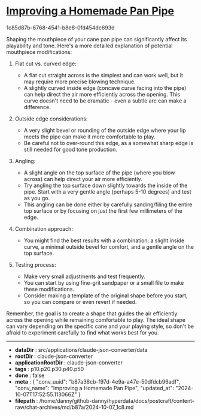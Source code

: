 # [Improving a Homemade Pan Pipe](https://claude.ai/chat/b87a36cb-f97d-4e9a-a47e-50dfdcb96adf)

1c85d87b-6768-4541-b8e8-0fd454dc693d

 Shaping the mouthpiece of your cane pan pipe can significantly affect its playability and tone. Here's a more detailed explanation of potential mouthpiece modifications:

1. Flat cut vs. curved edge:
   - A flat cut straight across is the simplest and can work well, but it may require more precise blowing technique.
   - A slightly curved inside edge (concave curve facing into the pipe) can help direct the air more efficiently across the opening. This curve doesn't need to be dramatic - even a subtle arc can make a difference.

2. Outside edge considerations:
   - A very slight bevel or rounding of the outside edge where your lip meets the pipe can make it more comfortable to play.
   - Be careful not to over-round this edge, as a somewhat sharp edge is still needed for good tone production.

3. Angling:
   - A slight angle on the top surface of the pipe (where you blow across) can help direct your air more efficiently.
   - Try angling the top surface down slightly towards the inside of the pipe. Start with a very gentle angle (perhaps 5-10 degrees) and test as you go.
   - This angling can be done either by carefully sanding/filing the entire top surface or by focusing on just the first few millimeters of the edge.

4. Combination approach:
   - You might find the best results with a combination: a slight inside curve, a minimal outside bevel for comfort, and a gentle angle on the top surface.

5. Testing process:
   - Make very small adjustments and test frequently.
   - You can start by using fine-grit sandpaper or a small file to make these modifications.
   - Consider making a template of the original shape before you start, so you can compare or even revert if needed.

Remember, the goal is to create a shape that guides the air efficiently across the opening while remaining comfortable to play. The ideal shape can vary depending on the specific cane and your playing style, so don't be afraid to experiment carefully to find what works best for you.

---

* **dataDir** : src/applications/claude-json-converter/data
* **rootDir** : claude-json-converter
* **applicationRootDir** : claude-json-converter
* **tags** : p10.p20.p30.p40.p50
* **done** : false
* **meta** : {
  "conv_uuid": "b87a36cb-f97d-4e9a-a47e-50dfdcb96adf",
  "conv_name": "Improving a Homemade Pan Pipe",
  "updated_at": "2024-10-07T17:52:55.113066Z"
}
* **filepath** : /home/danny/github-danny/hyperdata/docs/postcraft/content-raw/chat-archives/md/b87a/2024-10-07_1c8.md
